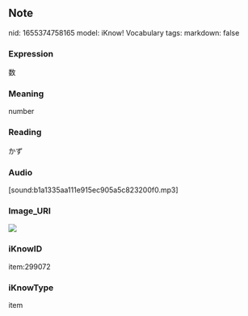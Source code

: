 ## Note
nid: 1655374758165
model: iKnow! Vocabulary
tags: 
markdown: false

### Expression
数

### Meaning
number

### Reading
かず

### Audio
[sound:b1a1335aa111e915ec905a5c823200f0.mp3]

### Image_URI
<img src="339f5ba7641ce97c8f8ef9ada58cfc45.jpg">

### iKnowID
item:299072

### iKnowType
item
